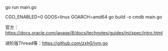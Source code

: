 go run main.go

CGO_ENABLED=0 GOOS=linux GOARCH=amd64 go build -o cmdb main.go

官方：https://docs.oracle.com/javase/8/docs/technotes/guides/jni/spec/intro.html

进阶版Thread等：https://github.com/zxh0/jvm.go
